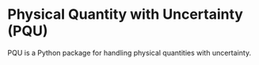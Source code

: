 # Physical Quantity with Uncertainty (PQU)

PQU is a Python package for handling physical quantities with uncertainty.